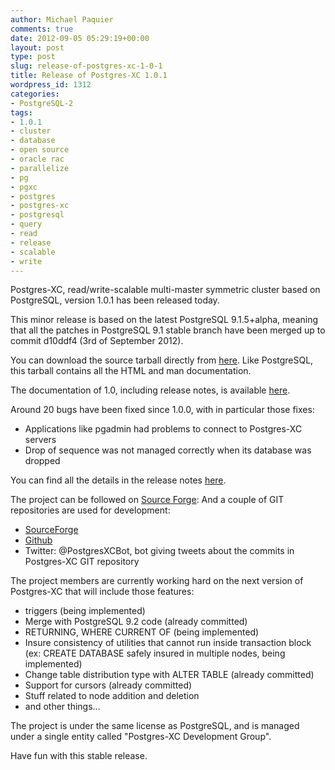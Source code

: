 ```yaml
---
author: Michael Paquier
comments: true
date: 2012-09-05 05:29:19+00:00
layout: post
type: post
slug: release-of-postgres-xc-1-0-1
title: Release of Postgres-XC 1.0.1
wordpress_id: 1312
categories:
- PostgreSQL-2
tags:
- 1.0.1
- cluster
- database
- open source
- oracle rac
- parallelize
- pg
- pgxc
- postgres
- postgres-xc
- postgresql
- query
- read
- release
- scalable
- write
---
```


Postgres-XC, read/write-scalable multi-master symmetric cluster based on PostgreSQL, version 1.0.1 has been released today.

This minor release is based on the latest PostgreSQL 9.1.5+alpha, meaning that all the patches in PostgreSQL 9.1 stable branch have been merged up to commit d10ddf4 (3rd of September 2012).

You can download the source tarball directly from [here](http://sourceforge.net/projects/postgres-xc/files/latest/download).
Like PostgreSQL, this tarball contains all the HTML and man documentation.

The documentation of 1.0, including release notes, is available [here](http://postgres-xc.sourceforge.net/docs/1_0/).

Around 20 bugs have been fixed since 1.0.0, with in particular those fixes:
	
  * Applications like pgadmin had problems to connect to Postgres-XC servers	
  * Drop of sequence was not managed correctly when its database was dropped

You can find all the details in the release notes [here](http://postgres-xc.sourceforge.net/docs/1_0/release-xc-1-0-1.html).

The project can be followed on [Source Forge](http://postgres-xc.sourceforge.net/):
And a couple of GIT repositories are used for development:

  * [SourceForge](http://postgres-xc.git.sourceforge.net/git/gitweb.cgi?p=postgres-xc/postgres-xc;a=summary)	
  * [Github](https://github.com/postgres-xc/postgres-xc)
  * Twitter: @PostgresXCBot, bot giving tweets about the commits in Postgres-XC GIT repository

The project members are currently working hard on the next version of Postgres-XC that will include those features:
	
  * triggers (being implemented)	
  * Merge with PostgreSQL 9.2 code (already committed)
  * RETURNING, WHERE CURRENT OF (being implemented)
  * Insure consistency of utilities that cannot run inside transaction block (ex: CREATE DATABASE safely insured in multiple nodes, being implemented)
  * Change table distribution type with ALTER TABLE (already committed)
  * Support for cursors (already committed)
  * Stuff related to node addition and deletion
  * and other things...

The project is under the same license as PostgreSQL, and is managed under a single entity called "Postgres-XC Development Group".

Have fun with this stable release.
